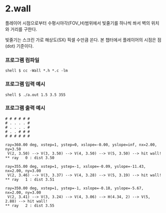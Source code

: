 # 2.wall
플레이어 시점으로부터 수평시야각(FOV_H)범위에서 빛줄기를 하나씩 쏴서 벽의 위치와 거리를 구한다.

빛줄기는 스크린 가로 해상도(SX) 픽셀 수만큼 쏜다. 본 챕터에서 플레이어의 시점은 점(dot) 기준이다.

### 프로그램 컴파일
```
shell $ cc -Wall *.h *.c -lm
```

### 프로그램 입력 예시
```
shell $ ./a.out 1.5 3.5 355
```

### 프로그램 출력 예시
```
# # # # # # 
# . . . . # 
# . . . . # 
# . . # # # 
# # # # # # 

ray=360.00 deg, xstep=1, ystep=0, xslope=-0.00, yslope=inf, nx=2.00, ny=3.50
 V(2, 3.50) --> V(3, 3.50) --> V(4, 3.50) --> V(5, 3.50) --> hit wall!
** ray   0 : dist 3.50

ray=355.00 deg, xstep=1, ystep=-1, xslope=-0.09, yslope=-11.43, nx=2.00, ny=3.00
 V(2, 3.46) --> V(3, 3.37) --> V(4, 3.28) --> V(5, 3.19) --> hit wall!
** ray   1 : dist 3.51

ray=350.00 deg, xstep=1, ystep=-1, xslope=-0.18, yslope=-5.67, nx=2.00, ny=3.00
 V(2, 3.41) --> V(3, 3.24) --> V(4, 3.06) --> H(4.34, 2) --> V(5, 2.88) --> hit wall!
** ray   2 : dist 3.55
```